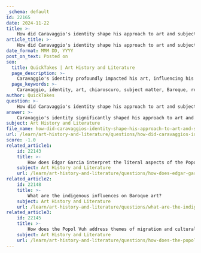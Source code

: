 ```yaml
---
_schema: default
id: 22165
date: 2024-11-22
title: >-
    How did Caravaggio's identity shape his approach to art and subject matter?
article_title: >-
    How did Caravaggio's identity shape his approach to art and subject matter?
date_format: MMM DD, YYYY
post_on_text: Posted on
seo:
  title: QuickTakes | Art History and Literature
  page_description: >-
    Caravaggio's identity profoundly impacted his art, influencing his use of chiaroscuro, choice of subjects, and emotional depth, reflecting a revolutionary approach that combined authenticity and raw human experience.
  page_keywords: >-
    Caravaggio, identity, art, chiaroscuro, subject matter, Baroque, realism, emotional intensity, spiritual awakening, redemption, modernism, authenticity, Renaissance, visual art, painting, tumultuous life, violence, controversial, themes, human condition, legacy
author: QuickTakes
question: >-
    How did Caravaggio's identity shape his approach to art and subject matter?
answer: >-
    Caravaggio's identity significantly shaped his approach to art and subject matter, influencing both his style and the themes he explored in his work. Born Michelangelo Merisi in 1571, Caravaggio's tumultuous life, marked by violence and controversy, directly impacted his artistic vision. His experiences in a society rife with conflict and moral ambiguity informed his choice of subjects and the emotional intensity of his paintings.\n\nOne of the most notable aspects of Caravaggio's art is his revolutionary use of chiaroscuro, the technique of using strong contrasts between light and dark to create a sense of volume and depth. This approach not only heightened the dramatic impact of his scenes but also allowed him to convey complex emotions and narratives. For instance, in works like "The Conversion of St. Paul," Caravaggio's use of light serves to emphasize the transformative moment of spiritual awakening, capturing both the intensity and the raw humanity of the subject matter.\n\nCaravaggio's identity as a rebellious figure in the art world also played a crucial role in his artistic choices. He rejected the idealized forms and serene compositions of Renaissance art, opting instead for a more visceral and realistic portrayal of his subjects. This is evident in his depictions of religious figures, who are often shown in unidealized, everyday settings, reflecting the gritty reality of life. His choice to paint humble models, sometimes with visible imperfections, was a radical departure from the norms of his time and underscored his belief in the importance of authenticity in art.\n\nMoreover, Caravaggio's controversial lifestyle, including his involvement in violent altercations and his status as a fugitive, contributed to the emotional depth of his work. His art often reflects themes of redemption, violence, and the human condition, resonating with the struggles of his own life. This connection between his identity and his art has led many to view Caravaggio as a precursor to modernism, as his work embodies a raw, unfiltered exploration of human experience.\n\nIn summary, Caravaggio's identity as a complex, often troubled individual profoundly influenced his artistic approach. His innovative techniques, choice of subjects, and the emotional intensity of his work not only revolutionized Baroque art but also established a lasting legacy that continues to inspire artists today.
subject: Art History and Literature
file_name: how-did-caravaggios-identity-shape-his-approach-to-art-and-subject-matter.md
url: /learn/art-history-and-literature/questions/how-did-caravaggios-identity-shape-his-approach-to-art-and-subject-matter
score: -1.0
related_article1:
    id: 22143
    title: >-
        How does Edgar Garcia interpret the literal aspects of the Popol Vuh?
    subject: Art History and Literature
    url: /learn/art-history-and-literature/questions/how-does-edgar-garcia-interpret-the-literal-aspects-of-the-popol-vuh
related_article2:
    id: 22148
    title: >-
        What are the indigenous influences on Baroque art?
    subject: Art History and Literature
    url: /learn/art-history-and-literature/questions/what-are-the-indigenous-influences-on-baroque-art
related_article3:
    id: 22145
    title: >-
        How does the Popol Vuh address themes of migration and cultural resilience?
    subject: Art History and Literature
    url: /learn/art-history-and-literature/questions/how-does-the-popol-vuh-address-themes-of-migration-and-cultural-resilience
---
```


&nbsp;